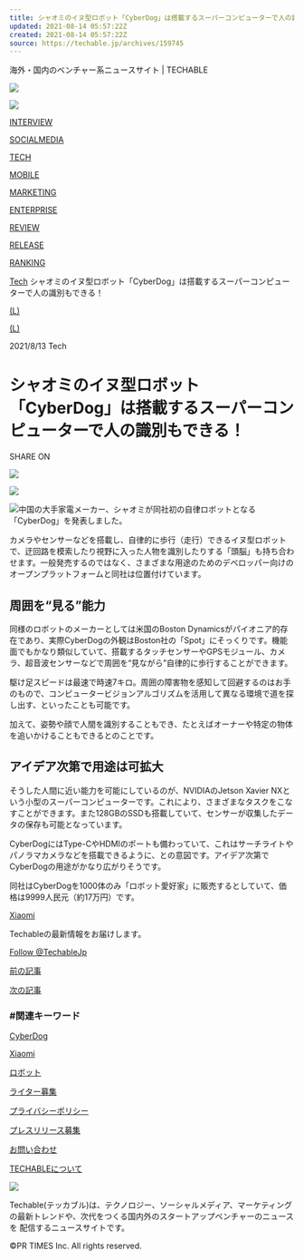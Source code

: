 ```yaml
---
title: シャオミのイヌ型ロボット「CyberDog」は搭載するスーパーコンピューターで人の識別もできる！
updated: 2021-08-14 05:57:22Z
created: 2021-08-14 05:57:22Z
source: https://techable.jp/archives/159745
---
```


海外・国内のベンチャー系ニュースサイト | TECHABLE

 [![](https://techable.jp/wp-content/themes/Techable/assets/images/logo-grd.svg)](https://techable.jp)

 [![](https://techable.jp/wp-content/themes/Techable/assets/images/logo-grd.svg)](https://techable.jp)

[INTERVIEW](https://techable.jp/archives/tag/%E3%82%A4%E3%83%B3%E3%82%BF%E3%83%93%E3%83%A5%E3%83%BC)

[SOCIALMEDIA](https://techable.jp/archives/category/social-media)

[TECH](https://techable.jp/archives/category/tech)

[MOBILE](https://techable.jp/archives/category/mobile)

[MARKETING](https://techable.jp/archives/category/marketing)

[ENTERPRISE](https://techable.jp/archives/category/enterprise)

[REVIEW](https://techable.jp/archives/category/review)

[RELEASE](https://techable.jp/archives/category/release/)

[RANKING](https://techable.jp/ranking)

 [Tech](https://techable.jp/archives/category/tech)  シャオミのイヌ型ロボット「CyberDog」は搭載するスーパーコンピューターで人の識別もできる！

 [(L)](http://www.facebook.com/sharer.php?u=https://techable.jp/archives/159745)

 [(L)](http://b.hatena.ne.jp/add?url=https://techable.jp/archives/159745)

2021/8/13
Tech

# シャオミのイヌ型ロボット「CyberDog」は搭載するスーパーコンピューターで人の識別もできる！

SHARE ON

 [![](https://b.st-hatena.com/images/entry-button/button-only@2x.png)](http://b.hatena.ne.jp/entry/https://techable.jp/archives/159745)

 ![](https://techable.jp/wp-content/uploads/2021/08/1B93817E-3559-48BA-88C6-FA315AC78C08_1_201_a-768x576.jpeg)

 [![](https://techable.jp/wp-content/uploads/2021/08/63CB9FB4-D3E9-45AE-9FAA-E98592CF7087_1_201_a-1024x768.jpeg)](https://techable.jp/wp-content/uploads/2021/08/63CB9FB4-D3E9-45AE-9FAA-E98592CF7087_1_201_a-e1628800642536.jpeg)中国の大手家電メーカー、シャオミが同社初の自律ロボットとなる「CyberDog」を発表しました。

カメラやセンサーなどを搭載し、自律的に歩行（走行）できるイヌ型ロボットで、迂回路を模索したり視野に入った人物を識別したりする「頭脳」も持ち合わせます。一般発売するのではなく、さまざまな用途のためのデベロッパー向けのオープンプラットフォームと同社は位置付けています。

## 周囲を“見る”能力

同様のロボットのメーカーとしては米国のBoston Dynamicsがパイオニア的存在であり、実際CyberDogの外観はBoston社の「Spot」にそっくりです。機能面でもかなり類似していて、搭載するタッチセンサーやGPSモジュール、カメラ、超音波センサーなどで周囲を“見ながら”自律的に歩行することができます。

駆け足スピードは最速で時速7キロ。周囲の障害物を感知して回避するのはお手のもので、コンピュータービジョンアルゴリズムを活用して異なる環境で道を探し出す、といったことも可能です。

加えて、姿勢や顔で人間を識別することもでき、たとえばオーナーや特定の物体を追いかけることもできるとのことです。

## アイデア次第で用途は可拡大

そうした人間に近い能力を可能にしているのが、NVIDIAのJetson Xavier NXという小型のスーパーコンピューターです。これにより、さまざまなタスクをこなすことができます。また128GBのSSDも搭載していて、センサーが収集したデータの保存も可能となっています。

CyberDogにはType-CやHDMIのポートも備わっていて、これはサーチライトやパノラマカメラなどを搭載できるように、との意図です。アイデア次第でCyberDogの用途がかなり広がりそうです。

同社はCyberDogを1000体のみ「ロボット愛好家」に販売するとしていて、価格は9999人民元（約17万円）です。

[Xiaomi](https://blog.mi.com/en/2021/08/10/xiaomi-launches-cyberdog-an-open-source-quadruped-robot-companion/)

Techableの最新情報をお届けします。

 [Follow @TechableJp](https://twitter.com/TechableJp)

 [前の記事](https://techable.jp/archives/159750)

 [次の記事](https://techable.jp/archives/159733)

### #関連キーワード

 [CyberDog](https://techable.jp/archives/tag/cyberdog)

 [Xiaomi](https://techable.jp/archives/tag/xiaomi)

 [ロボット](https://techable.jp/archives/tag/%e3%83%ad%e3%83%9c%e3%83%83%e3%83%88)

[ライター募集](https://tayori.com/form/74e7867f02844549b84fabc340efc1f43ad638c5)

[プライバシーポリシー](https://prtimes.co.jp/policy/)

[プレスリリース募集](https://techable.jp/contact)

[お問い合わせ](https://techable.jp/contact)

[TECHABLEについて](https://techable.jp/corporate)

 [![](https://techable.jp/wp-content/themes/Techable/assets/images/logo-k.svg)](https://techable.jp)

Techable(テッカブル)は、テクノロジー、ソーシャルメディア、マーケティングの最新トレンドや、次代をつくる国内外のスタートアップベンチャーのニュースを 配信するニュースサイトです。

©PR TIMES Inc. All rights reserved.